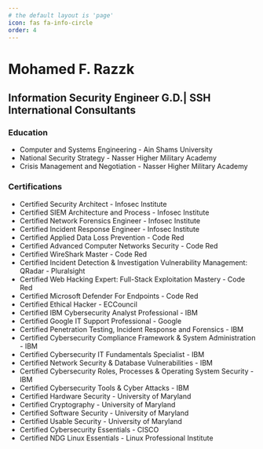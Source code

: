 ```yaml
---
# the default layout is 'page'
icon: fas fa-info-circle
order: 4
---
```


# Mohamed F. Razzk
## Information Security Engineer G.D.| SSH International Consultants 

### Education
- Computer and Systems Engineering - Ain Shams University
- National Security Strategy - Nasser Higher Military Academy
- Crisis Management and Negotiation - Nasser Higher Military Academy


### Certifications
- Certified Security Architect - Infosec Institute
- Certified SIEM Architecture and Process - Infosec Institute
- Certified Network Forensics Engineer - Infosec Institute
- Certified Incident Response Engineer - Infosec Institute
- Certified Applied Data Loss Prevention - Code Red
- Certified Advanced Computer Networks Security - Code Red
- Certified WireShark Master - Code Red 
- Certified Incident Detection & Investigation  Vulnerability Management: QRadar - Pluralsight
- Certified Web Hacking Expert: Full-Stack Exploitation Mastery - Code Red
- Certified Microsoft Defender For Endpoints - Code Red
- Certified Ethical Hacker - ECCouncil 
- Certified IBM Cybersecurity Analyst Professional - IBM 
- Certified Google IT Support Professional - Google
- Certified Penetration Testing, Incident Response and Forensics - IBM 
- Certified Cybersecurity Compliance Framework & System Administration - IBM 
- Certified Cybersecurity IT Fundamentals Specialist - IBM 
- Certified Network Security & Database Vulnerabilities - IBM 
- Certified Cybersecurity Roles, Processes & Operating System Security - IBM 
- Certified Cybersecurity Tools & Cyber Attacks - IBM 
- Certified Hardware Security - University of Maryland 
- Certified Cryptography - University of Maryland 
- Certified Software Security - University of Maryland 
- Certified Usable Security - University of Maryland 
- Certified Cybersecurity Essentials - CISCO 
- Certified NDG Linux Essentials - Linux Professional Institute

